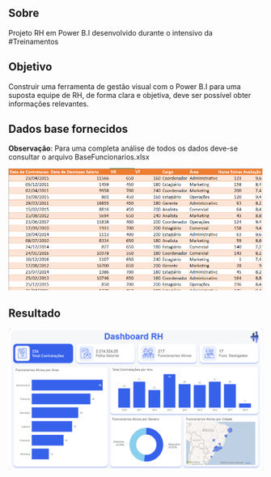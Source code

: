 ## Sobre
Projeto RH em Power B.I desenvolvido durante o intensivo da #Treinamentos

## Objetivo
Construir uma ferramenta de gestão visual com o Power B.I para uma suposta equipe de RH, de forma clara e objetiva, deve ser possível obter informações relevantes.

## Dados base fornecidos
<b>Observação</b>: Para uma completa análise de todos os dados deve-se consultar o arquivo BaseFuncionarios.xlsx

<p align="center">
  <img  src="prints/dados_base.png">
</p>

## Resultado 

<p align="center">
  <img  src="prints/Dashboard_final.png">
</p>
